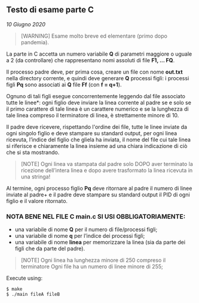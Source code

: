 ## Testo di esame parte C
*10 Giugno 2020*

>[WARNING]
>Esame molto breve ed elementare (primo dopo pandemia).

La parte in C accetta un numero variabile **Q** di parametri maggiore o uguale a 2 (da controllare) che rappresentano nomi assoluti di file **F1, ... FQ**.

Il processo padre deve, per prima cosa, creare un file con nome **out.txt** nella directory corrente, e quindi deve generare **Q** processi figli: i processi figli **Pq** sono associati ai **Q** file **Ff** (con **f = q+1**).

Ognuno di tali figli esegue concorrentemente leggendo dal file associato tutte le linee*: ogni figlio deve inviare la linea corrente al padre se e solo se il primo carattere di tale linea è un carattere numerico e se la lunghezza di tale linea compreso il terminatore di linea, è strettamente minore di 10.

Il padre deve ricevere, rispettando l'ordine dei file, tutte le linee inviate da ogni singolo figlio e deve stampare su standard output, per ogni linea ricevuta, l’indice del figlio che gliela ha inviata, il nome del file cui tale linea si riferisce e chiaramente la linea insieme ad una chiara indicazione di ciò che si sta
mostrando.

>[NOTE] 
>Ogni linea va stampata dal padre solo DOPO aver terminato la ricezione dell’intera linea e dopo avere trasformato la linea ricevuta in una stringa!

Al termine, ogni processo figlio **Pq** deve ritornare al padre il numero di linee inviate al padre+ e il padre deve stampare su standard output il PID di ogni figlio e il valore ritornato.

### NOTA BENE NEL FILE C main.c SI USI OBBLIGATORIAMENTE:
- una variabile di nome **Q** per il numero di file/processi figli;
- una variabile di nome **q** per l’indice dei processi figli;
- una variabile di nome **linea** per memorizzare la linea (sia da parte dei figli che da parte del padre).

>[NOTE] 
>Ogni linea ha lunghezza minore di 250 compreso il terminatore
>Ogni file ha un numero di linee minore di 255;

Execute using:
```console
$ make
$ ./main fileA fileB
```